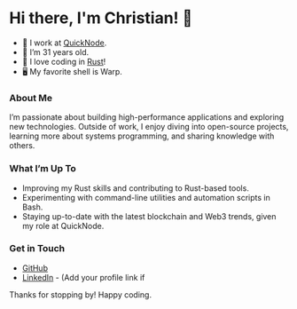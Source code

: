 # Hi there, I'm Christian! 👋

- 💼 I work at [QuickNode](https://www.quicknode.com).
- 🎂 I’m 31 years old.
- 🦀 I love coding in [Rust](https://www.rust-lang.org/)!
- 🖥️ My favorite shell is Warp.

### About Me

I’m passionate about building high-performance applications and exploring new technologies. Outside of work, I enjoy diving into open-source projects, learning more about systems programming, and sharing knowledge with others.

### What I’m Up To

- Improving my Rust skills and contributing to Rust-based tools.
- Experimenting with command-line utilities and automation scripts in Bash.
- Staying up-to-date with the latest blockchain and Web3 trends, given my role at QuickNode.

### Get in Touch

- [GitHub](https://github.com/christian-vance) 
- [LinkedIn](https://www.linkedin.com/christian-kessler) - (Add your profile link if 

Thanks for stopping by! Happy coding.
